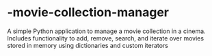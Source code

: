 # -movie-collection-manager
A simple Python application to manage a movie collection in a cinema. Includes functionality to add, remove, search, and iterate over movies stored in memory using dictionaries and custom iterators

